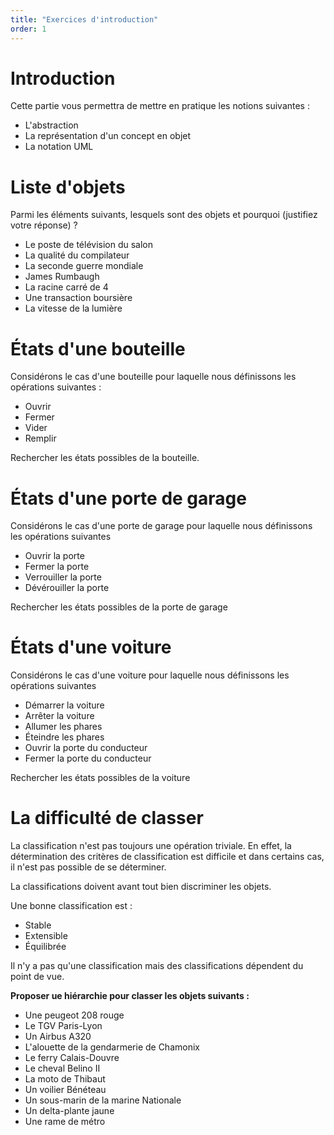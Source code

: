 ```yaml
---
title: "Exercices d'introduction"
order: 1
---
```


# Introduction

Cette partie vous permettra de mettre en pratique les notions suivantes : 
- L'abstraction
- La représentation d'un concept en objet 
- La notation UML

# Liste d'objets

Parmi les éléments suivants, lesquels sont des objets et pourquoi (justifiez votre réponse) ?

- Le poste de télévision du salon
- La qualité du compilateur
- La seconde guerre mondiale
- James Rumbaugh
- La racine carré de 4
- Une transaction boursière
- La vitesse de la lumière

# États d'une bouteille

Considérons le cas d'une bouteille pour laquelle nous définissons les opérations suivantes : 

- Ouvrir
- Fermer
- Vider
- Remplir

Rechercher les états possibles de la bouteille.

# États d'une porte de garage

Considérons le cas d'une porte de garage pour laquelle nous définissons les opérations suivantes

- Ouvrir la porte
- Fermer la porte
- Verrouiller la porte
- Dévérouiller la porte

Rechercher les états possibles de la porte de garage

# États d'une voiture

Considérons le cas d'une voiture pour laquelle nous définissons les opérations suivantes

- Démarrer la voiture
- Arrêter la voiture
- Allumer les phares
- Éteindre les phares
- Ouvrir la porte du conducteur
- Fermer la porte du conducteur

Rechercher les états possibles de la voiture

# La difficulté de classer

La classification n'est pas toujours une opération triviale. En effet, la détermination des critères de classification est difficile et dans certains cas, il n'est pas possible de se déterminer.

La classifications doivent avant tout bien discriminer les objets.

Une bonne classification est : 
- Stable
- Extensible
- Équilibrée

Il n'y a pas qu'une classification mais des classifications dépendent du point de vue.

**Proposer ue hiérarchie pour classer les objets suivants :** 

- Une peugeot 208 rouge
- Le TGV Paris-Lyon
- Un Airbus A320
- L'alouette de la gendarmerie de Chamonix
- Le ferry Calais-Douvre
- Le cheval Belino II
- La moto de Thibaut
- Un voilier Bénéteau
- Un sous-marin de la marine Nationale
- Un delta-plante jaune
- Une rame de métro
